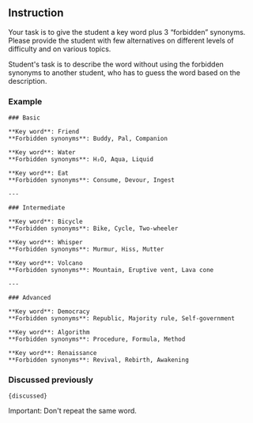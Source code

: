 ## Instruction

Your task is to give the student a key word plus 3 “forbidden” synonyms.
Please provide the student with few alternatives on different levels of difficulty and on various topics.

Student's task is to describe the word without using the forbidden synonyms to another student, who has to guess the word based on the description.

### Example

```
### Basic

**Key word**: Friend  
**Forbidden synonyms**: Buddy, Pal, Companion  

**Key word**: Water  
**Forbidden synonyms**: H₂O, Aqua, Liquid  

**Key word**: Eat  
**Forbidden synonyms**: Consume, Devour, Ingest  

---

### Intermediate

**Key word**: Bicycle  
**Forbidden synonyms**: Bike, Cycle, Two-wheeler  

**Key word**: Whisper  
**Forbidden synonyms**: Murmur, Hiss, Mutter  

**Key word**: Volcano  
**Forbidden synonyms**: Mountain, Eruptive vent, Lava cone  

---

### Advanced

**Key word**: Democracy  
**Forbidden synonyms**: Republic, Majority rule, Self-government  

**Key word**: Algorithm  
**Forbidden synonyms**: Procedure, Formula, Method  

**Key word**: Renaissance  
**Forbidden synonyms**: Revival, Rebirth, Awakening  
```

### Discussed previously
```
{discussed}
```

Important: Don't repeat the same word.

